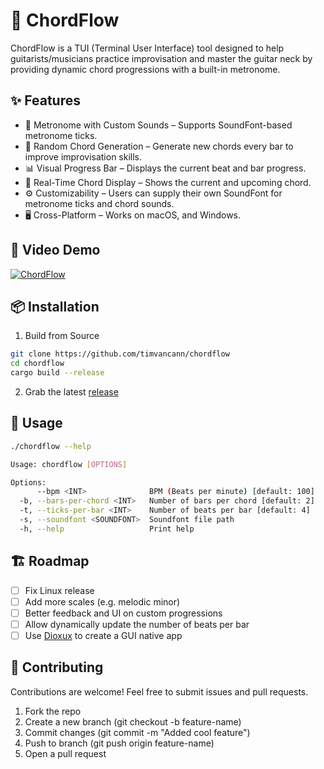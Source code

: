 # 🎸 ChordFlow

ChordFlow is a TUI (Terminal User Interface) tool designed to help guitarists/musicians practice improvisation and master the guitar neck by providing dynamic chord progressions with a built-in metronome.

## ✨ Features

- 🎵 Metronome with Custom Sounds – Supports SoundFont-based metronome ticks.
- 🔄 Random Chord Generation – Generate new chords every bar to improve improvisation skills.
- 📊 Visual Progress Bar – Displays the current beat and bar progress.
- 🎼 Real-Time Chord Display – Shows the current and upcoming chord.
- ⚙️  Customizability – Users can supply their own SoundFont for metronome ticks and chord sounds.
- 🖥️ Cross-Platform – Works on macOS, and Windows.

## 🎥 Video Demo

[![ChordFlow](https://img.youtube.com/vi/Oc7po6uNBfQ/0.jpg)](https://www.youtube.com/watch?v=Oc7po6uNBfQ)


## 📦 Installation

1. Build from Source

  ```bash
  git clone https://github.com/timvancann/chordflow
  cd chordflow
  cargo build --release
  ```

2. Grab the latest [release](https://github.com/timvancann/chordflow/releases)

## 🚀 Usage

```bash
./chordflow --help

Usage: chordflow [OPTIONS]

Options:
      --bpm <INT>              BPM (Beats per minute) [default: 100]
  -b, --bars-per-chord <INT>   Number of bars per chord [default: 2]
  -t, --ticks-per-bar <INT>    Number of beats per bar [default: 4]
  -s, --soundfont <SOUNDFONT>  Soundfont file path
  -h, --help                   Print help
 ```

## 🏗️ Roadmap

- [ ] Fix Linux release
- [ ] Add more scales (e.g. melodic minor)
- [ ] Better feedback and UI on custom progressions
- [ ] Allow dynamically update the number of beats per bar
- [ ] Use [Dioxux](https://dioxuslabs.com/) to create a GUI native app

## 🤝 Contributing

Contributions are welcome! Feel free to submit issues and pull requests.

1. Fork the repo
2. Create a new branch (git checkout -b feature-name)
3. Commit changes (git commit -m "Added cool feature")
4. Push to branch (git push origin feature-name)
5. Open a pull request
